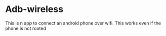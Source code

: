 # Adb-wireless
This is n app to connect an android phone over wifi. This works even if the phone is not rooted
